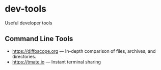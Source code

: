 # dev-tools
Useful developer tools

## Command Line Tools

* https://diffoscope.org — In-depth comparison of files, archives, and directories.
* https://tmate.io — Instant terminal sharing


